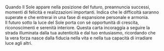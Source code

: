 Quando Il Sole appare nella posizione del futuro, preannuncia successi, momenti di felicità e realizzazioni importanti. Indica che le difficoltà saranno superate e che entrerai in una fase di espansione personale e armonia.  
Il futuro sotto la luce del Sole porta con sé opportunità di crescita, riconoscimenti e serenità interiore. Questa carta incoraggia a seguire la strada illuminata dalla tua autenticità e dal tuo entusiasmo, ricordando che la vera forza nasce dalla fiducia nella vita e nella tua capacità di irradiare luce agli altri.
